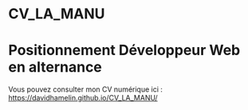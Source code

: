 # CV_LA_MANU
<h1>Positionnement Développeur Web en alternance</h1>

Vous pouvez consulter mon CV numérique ici : https://davidhamelin.github.io/CV_LA_MANU/

